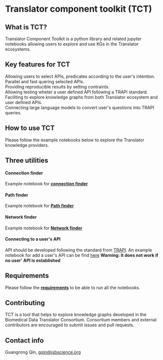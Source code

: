# Translator component toolkit (TCT)

## What is TCT?
Translator Component Toolkit is a python library and related jupyter notebooks allowing users to explore and use KGs in the Translator ecosystems. 

## Key features for TCT
Allowing users to select APIs, predicates according to the user's intention. <br>
Parallel and fast quering selected APIs.<br>
Providing reproducible results by setting contraints.<br>
Allowing testing wheter a user defined API following a TRAPI standard. <br>
Faciliting to explore knowledge graphs from both Translator ecosystem and user defined APIs.<br>
Connecting large language models to convert user's questions into TRAPI queries. <br>

## How to use TCT
Please follow the example notebooks below to explore the Translator knowledge providers.

## Three utilities
#### Connection finder
Example notebook for **[connection finder](./notebooks/Connecting_userAPI.ipynb)**

#### Path finder
Example notebook for **[Path finder](./notebooks/Path_finder.ipynb)**

#### Network finder
Example notebook for **[Network finder](./notebooks/Network_finder.ipynb)**

#### Connecting to a user's API
API should be developed following the standard from [TRAPI](https://github.com/NCATSTranslator/ReasonerAPI). 
An example notebook for add a user's API can be find [here](./notebooks/Connecting_userAPI.ipynb)
**Warning: It does not work if no user' API is established**

## Requirements
Please follow the **[requirements](./requirements.md)** to be able to run all the notebooks.  

## Contributing
TCT is a tool that helps to explore knowledge graphs developed in the Biomedical Data Translator Consortium. Consortium members and external contributors are encouraged to submit issues and pull requests. 

## Contact info
Guangrong Qin, gqin@isbscience.org
